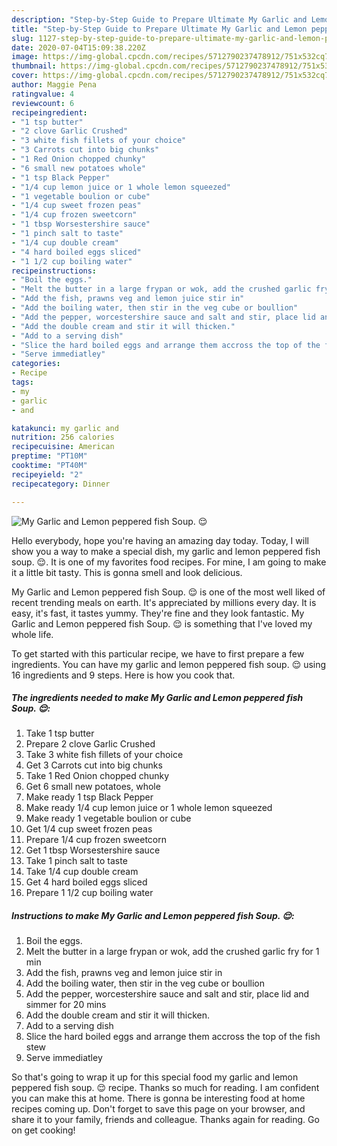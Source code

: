 ```yaml
---
description: "Step-by-Step Guide to Prepare Ultimate My Garlic and Lemon peppered fish Soup. 😌"
title: "Step-by-Step Guide to Prepare Ultimate My Garlic and Lemon peppered fish Soup. 😌"
slug: 1127-step-by-step-guide-to-prepare-ultimate-my-garlic-and-lemon-peppered-fish-soup
date: 2020-07-04T15:09:38.220Z
image: https://img-global.cpcdn.com/recipes/5712790237478912/751x532cq70/my-garlic-and-lemon-peppered-fish-soup-😌-recipe-main-photo.jpg
thumbnail: https://img-global.cpcdn.com/recipes/5712790237478912/751x532cq70/my-garlic-and-lemon-peppered-fish-soup-😌-recipe-main-photo.jpg
cover: https://img-global.cpcdn.com/recipes/5712790237478912/751x532cq70/my-garlic-and-lemon-peppered-fish-soup-😌-recipe-main-photo.jpg
author: Maggie Pena
ratingvalue: 4
reviewcount: 6
recipeingredient:
- "1 tsp butter"
- "2 clove Garlic Crushed"
- "3 white fish fillets of your choice"
- "3 Carrots cut into big chunks"
- "1 Red Onion chopped chunky"
- "6 small new potatoes whole"
- "1 tsp Black Pepper"
- "1/4 cup lemon juice or 1 whole lemon squeezed"
- "1 vegetable boulion or cube"
- "1/4 cup sweet frozen peas"
- "1/4 cup frozen sweetcorn"
- "1 tbsp Worsestershire sauce"
- "1 pinch salt to taste"
- "1/4 cup double cream"
- "4 hard boiled eggs sliced"
- "1 1/2 cup boiling water"
recipeinstructions:
- "Boil the eggs."
- "Melt the butter in a large frypan or wok, add the crushed garlic fry for 1 min"
- "Add the fish, prawns veg and lemon juice stir in"
- "Add the boiling water, then stir in the veg cube or boullion"
- "Add the pepper, worcestershire sauce and salt and stir, place lid and simmer for 20 mins"
- "Add the double cream and stir it will thicken."
- "Add to a serving dish"
- "Slice the hard boiled eggs and arrange them accross the top of the fish stew"
- "Serve immediatley"
categories:
- Recipe
tags:
- my
- garlic
- and

katakunci: my garlic and 
nutrition: 256 calories
recipecuisine: American
preptime: "PT10M"
cooktime: "PT40M"
recipeyield: "2"
recipecategory: Dinner

---
```



![My Garlic and Lemon peppered fish Soup. 😌](https://img-global.cpcdn.com/recipes/5712790237478912/751x532cq70/my-garlic-and-lemon-peppered-fish-soup-😌-recipe-main-photo.jpg)

Hello everybody, hope you're having an amazing day today. Today, I will show you a way to make a special dish, my garlic and lemon peppered fish soup. 😌. It is one of my favorites food recipes. For mine, I am going to make it a little bit tasty. This is gonna smell and look delicious.

My Garlic and Lemon peppered fish Soup. 😌 is one of the most well liked of recent trending meals on earth. It's appreciated by millions every day. It is easy, it's fast, it tastes yummy. They're fine and they look fantastic. My Garlic and Lemon peppered fish Soup. 😌 is something that I've loved my whole life.




To get started with this particular recipe, we have to first prepare a few ingredients. You can have my garlic and lemon peppered fish soup. 😌 using 16 ingredients and 9 steps. Here is how you cook that.

<!--inarticleads1-->

##### The ingredients needed to make My Garlic and Lemon peppered fish Soup. 😌:

1. Take 1 tsp butter
1. Prepare 2 clove Garlic Crushed
1. Take 3 white fish fillets of your choice
1. Get 3 Carrots cut into big chunks
1. Take 1 Red Onion chopped chunky
1. Get 6 small new potatoes, whole
1. Make ready 1 tsp Black Pepper
1. Make ready 1/4 cup lemon juice or 1 whole lemon squeezed
1. Make ready 1 vegetable boulion or cube
1. Get 1/4 cup sweet frozen peas
1. Prepare 1/4 cup frozen sweetcorn
1. Get 1 tbsp Worsestershire sauce
1. Take 1 pinch salt to taste
1. Take 1/4 cup double cream
1. Get 4 hard boiled eggs sliced
1. Prepare 1 1/2 cup boiling water




<!--inarticleads2-->

##### Instructions to make My Garlic and Lemon peppered fish Soup. 😌:

1. Boil the eggs.
1. Melt the butter in a large frypan or wok, add the crushed garlic fry for 1 min
1. Add the fish, prawns veg and lemon juice stir in
1. Add the boiling water, then stir in the veg cube or boullion
1. Add the pepper, worcestershire sauce and salt and stir, place lid and simmer for 20 mins
1. Add the double cream and stir it will thicken.
1. Add to a serving dish
1. Slice the hard boiled eggs and arrange them accross the top of the fish stew
1. Serve immediatley




So that's going to wrap it up for this special food my garlic and lemon peppered fish soup. 😌 recipe. Thanks so much for reading. I am confident you can make this at home. There is gonna be interesting food at home recipes coming up. Don't forget to save this page on your browser, and share it to your family, friends and colleague. Thanks again for reading. Go on get cooking!

